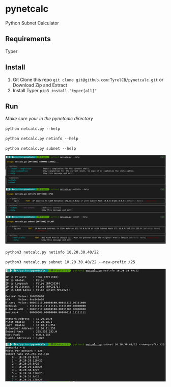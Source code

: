# pynetcalc
Python Subnet Calculator

## Requirements
Typer

## Install 

1. Git Clone this repo `git clone git@github.com:TyrelCB/pynetcalc.git` or Download Zip and Extract
2. Install Typer `pip3 install "typer[all]"`

## Run
*Make sure your in the pynetcalc directory*

`python netcalc.py --help`

`python netcalc.py netinfo --help`

`python netcalc.py subnet --help`

![help_menus](https://github.com/TyrelCB/pynetcalc/blob/main/help_menus.png)

`python3 netcalc.py netinfo 10.20.30.40/22`

`python3 netcalc.py subnet 10.20.30.40/22 --new-prefix /25`

![example](https://github.com/TyrelCB/pynetcalc/blob/main/examples.png)
